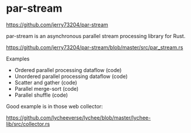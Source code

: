 
# par-stream

https://github.com/jerry73204/par-stream


par-stream is an asynchronous parallel stream processing library for Rust.


https://github.com/jerry73204/par-stream/blob/master/src/par_stream.rs



Examples
- Ordered parallel processing dataflow (code)
- Unordered parallel processing dataflow (code)
- Scatter and gather (code)
- Parallel merge-sort (code)
- Parallel shuffle (code)


Good example is in those web collector:

https://github.com/lycheeverse/lychee/blob/master/lychee-lib/src/collector.rs


